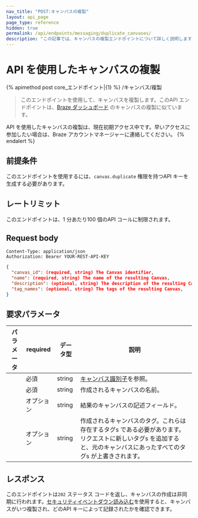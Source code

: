 ```yaml
---
nav_title: "POST:キャンバスの複製"
layout: api_page
page_type: reference
hidden: true
permalink: /api/endpoints/messaging/duplicate_canvases/
description: "この記事では、キャンバスの複製エンドポイントについて詳しく説明します。"
---
```



# API を使用したキャンバスの複製
{% apimethod post core_エンドポイント|{1} %}
/キャンバス/複製


> このエンドポイントを使用して、キャンバスを複製します。このAPI エンドポイントは、[Braze ダッシュボード][1] のキャンバスの複製に似ています。


API を使用したキャンバスの複製は、現在初期アクセス中です。早いアクセスに参加したい場合は、Braze アカウントマネージャーに連絡してください。
{% endalert %}

## 前提条件

このエンドポイントを使用するには、`canvas.duplicate` 権限を持つAPI キーを生成する必要があります。

## レートリミット

このエンドポイントは、1 分あたり100 個のAPI コールに制限されます。

## Request body

```
Content-Type: application/json
Authorization: Bearer YOUR-REST-API-KEY
```

```json
{
  "canvas_id": (required, string) The Canvas identifier,
  "name": (required, string) The name of the resulting Canvas,
  "description": (optional, string) The description of the resulting Canvas,
  "tag_names": (optional, string) The tags of the resulting Canvas,
}
```

## 要求パラメータ

| パラメータ | required | データ型 | 説明 |
| --------- | ---------| --------- | ----------- |
|| 必須 | string | [キャンバス識別子]({{site.baseurl}}/api/identifier_types/)を参照。 |
|| 必須 | string | 作成されるキャンバスの名前。 |
|| オプション | string | 結果のキャンバスの記述フィールド。 |
| | オプション | string | 作成されるキャンバスのタグ。これらは存在するタグs である必要があります。リクエストに新しいタグs を追加すると、元のキャンバスにあったすべてのタグs が上書きされます。 |


## レスポンス

このエンドポイントは`202` ステータス コードを返し、キャンバスの作成は非同期に行われます。[セキュリティイベントダウン読み込む][2]を使用すると、キャンバスがいつ複製され、どのAPI キーによって記録されたかを確認できます。

[1]: {{site.baseurl}}/user_guide/engagement_tools/campaigns/managing_campaigns/duplicating_segments_and_campaigns#duplicating-segments-campaigns-and-canvases
[2]: {{site.baseurl}}/user_guide/administrative/app_settings/company_settings/security_settings/?redirected=true#security-event-download


